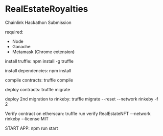 # RealEstateRoyalties
Chainlink Hackathon Submission

required:
- Node
- Ganache
- Metamask (Chrome extension)

install truffle:
npm install -g truffle

install dependencies:
npm install

compile contracts:
truffle compile

deploy contracts:
truffle migrate

deploy 2nd migration to rinkeby:
truffle migrate --reset --network rinkeby -f 2

Verify contract on etherscan:
truffle run verify RealEstateNFT --network rinkeby --license MIT

START APP:
npm run start
